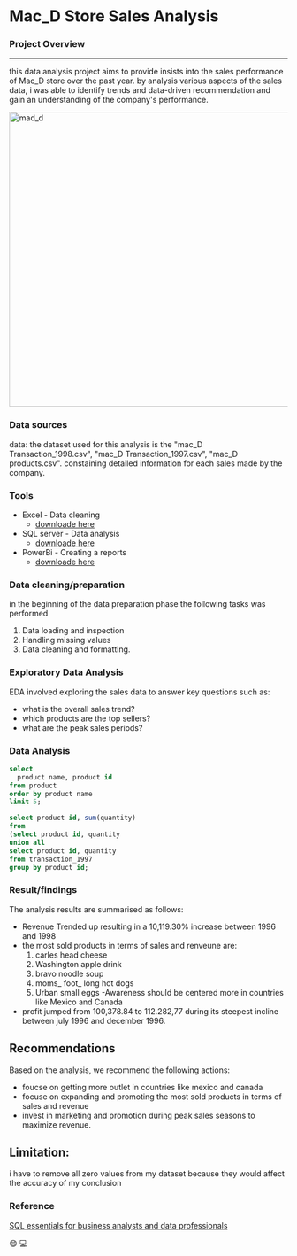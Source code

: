 # Mac_D Store Sales Analysis

### Project Overview 
---

this data analysis project aims to provide insists into the sales performance of Mac_D store over the past year. by analysis various aspects of the sales data, i was able to identify trends and data-driven recommendation and gain an understanding of the company's performance.




<img width="532" alt="mad_d" src="https://github.com/chikann100/Mac_D.-Store-Sales-Report/assets/149578332/7a52d7e2-8295-450a-8002-b11d0e5c8590">

### Data sources

data: the dataset used for this analysis is the "mac_D Transaction_1998.csv", "mac_D Transaction_1997.csv", "mac_D products.csv". constaining detailed information for each sales made by the company.

### Tools

- Excel - Data cleaning
   - [downloade here](https://microsoft.com)
- SQL server - Data analysis
    - [downloade here](https://sqlserver.com)
- PowerBi - Creating a reports
   - [downloade here](https://microsoft.com)


### Data cleaning/preparation

in the beginning of the data preparation phase the following tasks was performed
1. Data loading and inspection
2. Handling missing values
3. Data cleaning and formatting.


### Exploratory Data Analysis
EDA involved exploring the sales data to answer key questions such as:
- what is the overall sales trend?
-  which products are the top sellers?
-   what are the peak sales periods?


### Data Analysis

``` sql
select
  product name, product id
from product
order by product name
limit 5;
```

``` sql
select product id, sum(quantity)
from
(select product id, quantity
union all
select product id, quantity
from transaction_1997
group by product id;
```


### Result/findings
The analysis results are summarised as follows:

- Revenue Trended up resulting in a 10,119.30% increase between 1996 and 1998
- the most sold products in terms of sales and renveune are:
    1. carles head cheese
    2. Washington apple drink
    3. bravo noodle soup
    4. moms_ foot_ long hot dogs
    5. Urban small eggs
-Awareness should be centered more in countries like Mexico and Canada
- profit jumped from 100,378.84 to 112.282,77 during its steepest incline between july 1996 and december 1996.

## Recommendations

Based on the analysis, we recommend the following actions:
- foucse on getting more outlet in countries like mexico and canada
- focuse on expanding  and promoting the most sold products in terms of sales and revenue
- invest in marketing and promotion during peak sales seasons to maximize revenue.

## Limitation:

i have to remove all zero values from my dataset because they would affect the accuracy of my conclusion

### Reference
[SQL essentials for business analysts and data professionals](https://www.udemy.com)

😄
💻


 
    

  

  

